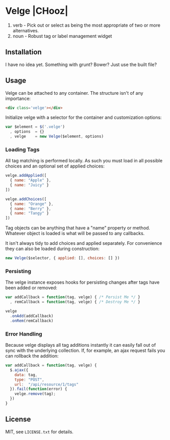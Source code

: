 # Velge |CHooz|

1. verb - Pick out or select as being the most appropriate of two or more alternatives.
2. noun - Robust tag or label management widget

## Installation

I have no idea yet. Something with grunt? Bower? Just use the built file?

## Usage

Velge can be attached to any container. The structure isn't of any importance:

```html
<div class='velge'></div>
```

Initialize velge with a selector for the container and customization options:

```javascript
var $element = $('.velge')
  , options  = {}
  , velge    = new Velge($element, options)
```

### Loading Tags

All tag matching is performed locally. As such you must load in all possible
choices and an optional set of applied choices:

```javascript
velge.addApplied([
  { name: "Apple" },
  { name: "Juicy" }
])

velge.addChoices([
  { name: "Orange" },
  { name: "Berry" },
  { name: "Tangy" }
])
```

Tag objects can be anything that have a "name" property or method. Whatever
object is loaded is what will be passed to any callbacks.

It isn't always tidy to add choices and applied separately. For convenience they can
also be loaded during construction:

```javascript
new Velge($selector, { applied: [], choices: [] })
```

### Persisting

The velge instance exposes hooks for persisting changes after tags have been
added or removed:

```javascript
var addCallback = function(tag, velge) { /* Persist Me */ }
  , remCallback = function(tag, velge) { /* Destroy Me */ }

velge
  .onAdd(addCallback)
  .onRem(remCallback)
```

### Error Handling

Because velge displays all tag additions instantly it can easily fall out of
sync with the underlying collection. If, for example, an ajax request fails you
can rollback the addition:

```javascript
var addCallback = function(tag, velge) {
  $.ajax({
    data: tag,
    type: "POST",
    url:  "/api/resource/1/tags"
  }).fail(function(error) {
    velge.remove(tag);
  })
}
```

## License

MIT, see `LICENSE.txt` for details.
